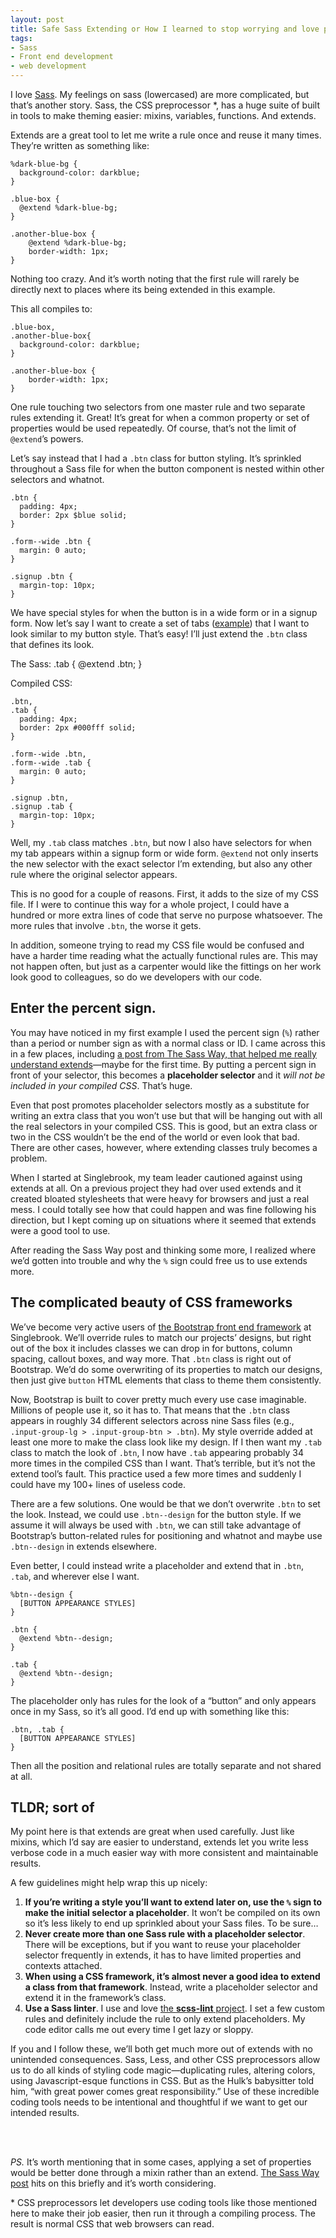 ```yaml
---
layout: post
title: Safe Sass Extending or How I learned to stop worrying and love placholder selectors
tags:
- Sass
- Front end development
- web development
---
```



I love [Sass](http://sass-lang.com/). My feelings on sass (lowercased) are more complicated, but that’s another story. Sass, the CSS preprocessor *, has a huge suite of built in tools to make theming easier: mixins, variables, functions. And extends.

Extends are a great tool to let me write a rule once and reuse it many times. They’re written as something like:

    %dark-blue-bg {
      background-color: darkblue;
    }

    .blue-box {
      @extend %dark-blue-bg;
    }

    .another-blue-box {
    	@extend %dark-blue-bg;
    	border-width: 1px;
    }

Nothing too crazy. And it’s worth noting that the first rule will rarely be directly next to places where its being extended in this example.

This all compiles to:

    .blue-box,
    .another-blue-box{
      background-color: darkblue;
    }

    .another-blue-box {
    	border-width: 1px;
    }

One rule touching two selectors from one master rule and two separate rules extending it. Great! It’s great for when a common property or set of properties would be used repeatedly. Of course, that’s not the limit of `@extend`’s powers.

Let’s say instead that I had a `.btn` class for button styling. It’s sprinkled throughout a Sass file for when the button component is nested within other selectors and whatnot.

    .btn {
      padding: 4px;
      border: 2px $blue solid;
    }

    .form--wide .btn {
      margin: 0 auto;
    }

    .signup .btn {
      margin-top: 10px;
    }

We have special styles for when the button is in a wide form or in a signup form. Now let’s say I want to create a set of tabs ([example](http://www.zetaprints.com/help/wp-content/uploads/2009/03/tabs.jpg)) that I want to look similar to my button style. That’s easy! I’ll just extend the `.btn` class that defines its look.

The Sass:
    .tab {
      @extend .btn;
    }

Compiled CSS:

    .btn,
    .tab {
      padding: 4px;
      border: 2px #000fff solid;
    }

    .form--wide .btn,
    .form--wide .tab {
      margin: 0 auto;
    }

    .signup .btn,
    .signup .tab {
      margin-top: 10px;
    }

Well, my `.tab` class matches `.btn`, but now I also have selectors for when my tab appears within a signup form or wide form. `@extend` not only inserts the new selector with the exact selector I’m extending, but also any other rule where the original selector appears.

This is no good for a couple of reasons. First, it adds to the size of my CSS file. If I were to continue this way for a whole project, I could have a hundred or more extra lines of code that serve no purpose whatsoever. The more rules that involve `.btn`, the worse it gets.

In addition, someone trying to read my CSS file would be confused and have a harder time reading what the actually functional rules are. This may not happen often, but just as a carpenter would like the fittings on her work look good to colleagues, so do we developers with our code.

## Enter the percent sign.
You may have noticed in my first example I used the percent sign  (`%`) rather than a period or number sign as with a normal class or ID. I came across this in a few places, including [a post from The Sass Way, that helped me really understand extends](http://thesassway.com/intermediate/understanding-placeholder-selectors)—maybe for the first time. By putting a percent sign in front of your selector, this becomes a **placeholder selector** and it *will not be included in your compiled CSS*. That’s huge.

Even that post promotes placeholder selectors mostly as a substitute for writing an extra class that you won’t use but that will be hanging out with all the real selectors in your compiled CSS. This is good, but an extra class or two in the CSS wouldn’t be the end of the world or even look that bad. There are other cases, however, where extending classes truly becomes a problem.

When I started at Singlebrook, my team leader cautioned against using extends at all. On a previous project they had over used extends and it created bloated stylesheets that were heavy for browsers and just a real mess. I could totally see how that could happen and was fine following his direction, but I kept coming up on situations where it seemed that extends were a good tool to use.

After reading the Sass Way post and thinking some more, I realized where we’d gotten into trouble and why the `%` sign could free us to use extends more.

## The complicated beauty of CSS frameworks
We’ve become very active users of [the Bootstrap front end framework](http://getbootstrap.com) at Singlebrook. We’ll override rules to match our projects’ designs, but right out of the box it includes classes we can drop in for buttons, column spacing, callout boxes, and way more. That `.btn` class is right out of Bootstrap. We’d do some overwriting of its properties to match our designs, then just give `button` HTML elements that class to theme them consistently.

Now, Bootstrap is built to cover pretty much every use case imaginable. Millions of people use it, so it has to. That means that the `.btn` class appears in roughly 34 different selectors across nine Sass files (e.g., `.input-group-lg > .input-group-btn > .btn`). My style override added at least one more to make the class look like my design. If I then want my `.tab` class to match the look of `.btn`, I now have `.tab` appearing probably 34 more times in the compiled CSS than I want. That’s terrible, but it’s not the extend tool’s fault. This practice used a few more times and suddenly I could have my 100+ lines of useless code.

There are a few solutions. One would be that we don’t overwrite `.btn` to set the look. Instead, we could use `.btn--design` for the button style. If we assume it will always be used with `.btn`, we can still take advantage of Bootstrap’s button-related rules for positioning and whatnot and maybe use `.btn--design` in extends elsewhere.

Even better, I could instead write a placeholder and extend that in `.btn`, `.tab`, and wherever else I want.

    %btn--design {
      [BUTTON APPEARANCE STYLES]
    }

    .btn {
      @extend %btn--design;
    }

    .tab {
      @extend %btn--design;
    }

The placeholder only has rules for the look of a “button” and only appears once in my Sass, so it’s all good. I’d end up with something like this:

    .btn, .tab {
      [BUTTON APPEARANCE STYLES]
    }

Then all the position and relational rules are totally separate and not shared at all.

## TLDR; sort of
My point here is that extends are great when used carefully. Just like mixins, which I’d say are easier to understand, extends let you write less verbose code in a much easier way with more consistent and maintainable results.

A few guidelines might help wrap this up nicely:

1. **If you’re writing a style you’ll want to extend later on, use the `%` sign to make the initial selector a placeholder**. It won’t be compiled on its own so it’s less likely to end up sprinkled about your Sass files. To be sure…
1. **Never create more than one Sass rule with a placeholder selector**. There will be exceptions, but if you want to reuse your placeholder selector frequently in extends, it has to have limited properties and contexts attached.
1. **When using a CSS framework, it’s almost never a good idea to extend a class from that framework**. Instead, write a placeholder selector and extend it in the framework’s class.
1. **Use a Sass linter**. I use and love [the **scss-lint** project](https://github.com/brigade/scss-lint). I set a few custom rules and definitely include the rule to only extend placeholders. My code editor calls me out every time I get lazy or sloppy.

If you and I follow these, we’ll both get much more out of extends with no unintended consequences. Sass, Less, and other CSS preprocessors allow us to do all kinds of styling code magic—duplicating rules, altering colors, using Javascript-esque functions in CSS. But as the Hulk’s babysitter told him, “with great power comes great responsibility.” Use of these incredible coding tools needs to be intentional and thoughtful if we want to get our intended results.

<br><br>

*PS.* It’s worth mentioning that in some cases, applying a set of properties would be better done through a mixin rather than an extend. [The Sass Way post](http://thesassway.com/intermediate/understanding-placeholder-selectors) hits on this briefly and it’s worth considering.

\* CSS preprocessors let developers use coding tools like those mentioned here to make their job easier, then run it through a compiling process. The result is normal CSS that web browsers can read.